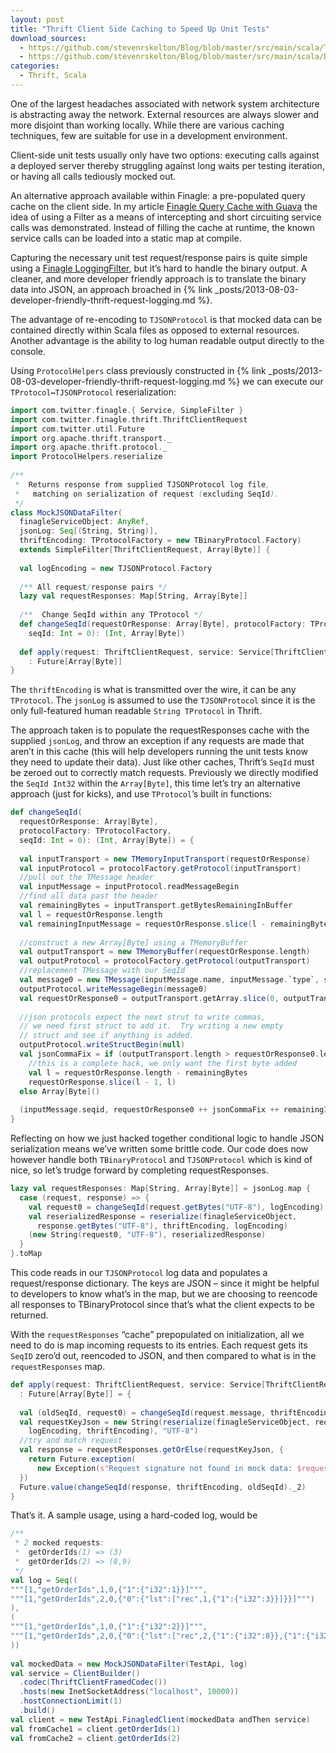 ```yaml
---
layout: post
title: "Thrift Client Side Caching to Speed Up Unit Tests"
download_sources:
  - https://github.com/stevenrskelton/Blog/blob/master/src/main/scala/Thrift-Client-Side-Caching-to-Speed-Up-Unit-Tests.scala
  - https://github.com/stevenrskelton/Blog/blob/master/src/main/scala/Developer-Friendly-Thrift-Request-Logging.scala
categories:
  - Thrift, Scala
---
```


One of the largest headaches associated with network system architecture is abstracting away the network. External resources are always slower and more disjoint than working locally. While there are various caching techniques, few are suitable for use in a development environment.

Client-side unit tests usually only have two options: executing calls against a deployed server thereby struggling against long waits per testing iteration, or having all calls tediously mocked out.

An alternative approach available within Finagle: a pre-populated query cache on the client side. In my article [Finagle Query Cache with Guava](http://stevenskelton.ca/finagle-query-cache-with-guava/) the idea of using a Filter as a means of intercepting and short circuiting service calls was demonstrated. Instead of filling the cache at runtime, the known service calls can be loaded into a static map at compile.

Capturing the necessary unit test request/response pairs is quite simple using a [Finagle LoggingFilter](https://github.com/twitter/finagle/blob/master/finagle-core/src/main/scala/com/twitter/finagle/filter/LoggingFilter.scala), but it’s hard to handle the binary output. A cleaner, and more developer friendly approach is to translate the binary data into JSON, an approach broached in {% link _posts/2013-08-03-developer-friendly-thrift-request-logging.md %}.

The advantage of re-encoding to `TJSONProtocol` is that mocked data can be contained directly within Scala files as opposed to external resources. Another advantage is the ability to log human readable output directly to the console.

Using `ProtocolHelpers` class previously constructed in {% link _posts/2013-08-03-developer-friendly-thrift-request-logging.md %} we can execute our `TProtocol↔TJSONProtocol` reserialization:

```scala
import com.twitter.finagle.{ Service, SimpleFilter }
import com.twitter.finagle.thrift.ThriftClientRequest
import com.twitter.util.Future
import org.apache.thrift.transport._
import org.apache.thrift.protocol._
import ProtocolHelpers.reserialize
 
/**
 *  Returns response from supplied TJSONProtocol log file,
 *   matching on serialization of request (excluding SeqId).
 */
class MockJSONDataFilter(
  finagleServiceObject: AnyRef,
  jsonLog: Seq[(String, String)],
  thriftEncoding: TProtocolFactory = new TBinaryProtocol.Factory)
  extends SimpleFilter[ThriftClientRequest, Array[Byte]] {
 
  val logEncoding = new TJSONProtocol.Factory
 
  /** All request/response pairs */
  lazy val requestResponses: Map[String, Array[Byte]]
 
  /**  Change SeqId within any TProtocol */
  def changeSeqId(requestOrResponse: Array[Byte], protocolFactory: TProtocolFactory, 
    seqId: Int = 0): (Int, Array[Byte])
 
  def apply(request: ThriftClientRequest, service: Service[ThriftClientRequest, Array[Byte]])
    : Future[Array[Byte]] 
}
```

The `thriftEncoding` is what is transmitted over the wire, it can be any `TProtocol`. The `jsonLog` is assumed to use the `TJSONProtocol` since it is the only full-featured human readable `String TProtocol` in Thrift.

The approach taken is to populate the requestResponses cache with the supplied `jsonLog`, and throw an exception if any requests are made that aren’t in this cache (this will help developers running the unit tests know they need to update their data). Just like other caches, Thrift’s `SeqId` must be zeroed out to correctly match requests. Previously we directly modified the `SeqId Int32` within the `Array[Byte]`, this time let’s try an alternative approach (just for kicks), and use `TProtocol`’s built in functions:

```scala
def changeSeqId(
  requestOrResponse: Array[Byte], 
  protocolFactory: TProtocolFactory, 
  seqId: Int = 0): (Int, Array[Byte]) = {
 
  val inputTransport = new TMemoryInputTransport(requestOrResponse)
  val inputProtocol = protocolFactory.getProtocol(inputTransport)
  //pull out the TMessage header
  val inputMessage = inputProtocol.readMessageBegin
  //find all data past the header
  val remainingBytes = inputTransport.getBytesRemainingInBuffer
  val l = requestOrResponse.length
  val remainingInputMessage = requestOrResponse.slice(l - remainingBytes, l)
 
  //construct a new Array[Byte] using a TMemoryBuffer
  val outputTransport = new TMemoryBuffer(requestOrResponse.length)
  val outputProtocol = protocolFactory.getProtocol(outputTransport)
  //replacement TMessage with our SeqId
  val message0 = new TMessage(inputMessage.name, inputMessage.`type`, seqId)
  outputProtocol.writeMessageBegin(message0)
  val requestOrResponse0 = outputTransport.getArray.slice(0, outputTransport.length)
 
  //json protocols expect the next strut to write commas,
  // we need first struct to add it.  Try writing a new empty
  // struct and see if anything is added.
  outputProtocol.writeStructBegin(null)
  val jsonCommaFix = if (outputTransport.length > requestOrResponse0.length)
    //this is a complete hack, we only want the first byte added
    val l = requestOrResponse.length - remainingBytes
    requestOrResponse.slice(l - 1, l)
  else Array[Byte]()
 
  (inputMessage.seqid, requestOrResponse0 ++ jsonCommaFix ++ remainingInputMessage)
}
```

Reflecting on how we just hacked together conditional logic to handle JSON serialization means we’ve written some brittle code. Our code does now however handle both `TBinaryProtocol` and `TJSONProtocol` which is kind of nice, so let’s trudge forward by completing requestResponses.

```scala
lazy val requestResponses: Map[String, Array[Byte]] = jsonLog.map {
  case (request, response) => {
    val request0 = changeSeqId(request.getBytes("UTF-8"), logEncoding)._2
    val reserializedResponse = reserialize(finagleServiceObject, 
      response.getBytes("UTF-8"), thriftEncoding, logEncoding)
    (new String(request0, "UTF-8"), reserializedResponse)
  }
}.toMap
```

This code reads in our `TJSONProtocol` log data and populates a request/response dictionary. The keys are JSON – since it might be helpful to developers to know what’s in the map, but we are choosing to reencode all responses to TBinaryProtocol since that’s what the client expects to be returned.

With the `requestResponses` “cache” prepopulated on initialization, all we need to do is map incoming requests to its entries.
Each request gets its `SeqID` zero’d out, reencoded to JSON, and then compared to what is in the `requestResponses` map.

```scala
def apply(request: ThriftClientRequest, service: Service[ThriftClientRequest, Array[Byte]])
  : Future[Array[Byte]] = {
 
  val (oldSeqId, request0) = changeSeqId(request.message, thriftEncoding)
  val requestKeyJson = new String(reserialize(finagleServiceObject, request0, 
    logEncoding, thriftEncoding), "UTF-8")
  //try and match request
  val response = requestResponses.getOrElse(requestKeyJson, {
    return Future.exception(
      new Exception(s"Request signature not found in mock data: $requestKeyJson"))
  })
  Future.value(changeSeqId(response, thriftEncoding, oldSeqId)._2)
}
```

That’s it. A sample usage, using a hard-coded log, would be

```scala
/**
 * 2 mocked requests:
 *  getOrderIds(1) => (3)
 *  getOrderIds(2) => (8,9)
 */
val log = Seq((
"""[1,"getOrderIds",1,0,{"1":{"i32":1}}]""",
"""[1,"getOrderIds",2,0,{"0":{"lst":["rec",1,{"1":{"i32":3}}]}}]""")
),
(
"""[1,"getOrderIds",1,0,{"1":{"i32":2}}]""",
"""[1,"getOrderIds",2,0,{"0":{"lst":["rec",2,{"1":{"i32":8}},{"1":{"i32":9}}]}}]""")
))
     
val mockedData = new MockJSONDataFilter(TestApi, log)
val service = ClientBuilder()
  .codec(ThriftClientFramedCodec())
  .hosts(new InetSocketAddress("localhost", 10000))
  .hostConnectionLimit(1)
  .build()
val client = new TestApi.FinagledClient(mockedData andThen service)
val fromCache1 = client.getOrderIds(1)
val fromCache2 = client.getOrderIds(2)
```

